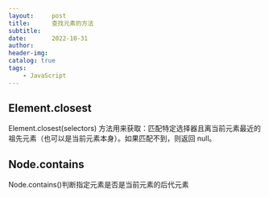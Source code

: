 ```yaml
---
layout:     post
title:      查找元素的方法
subtitle:   
date:       2022-10-31
author:     
header-img: 
catalog: true
tags:
    - JavaScript
---
```

## Element.closest
Element.closest(selectors) 方法用来获取：匹配特定选择器且离当前元素最近的祖先元素（也可以是当前元素本身）。如果匹配不到，则返回 null。
## Node.contains
Node.contains()判断指定元素是否是当前元素的后代元素